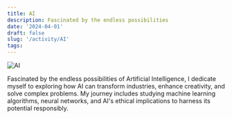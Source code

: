 ```yaml
---
title: AI
description: Fascinated by the endless possibilities
date: '2024-04-01'
draft: false
slug: '/activity/AI'
tags:
---
```


![AI](/AI.png)

Fascinated by the endless possibilities of Artificial Intelligence, I dedicate myself to exploring how AI can transform industries, enhance creativity, and solve complex problems. My journey includes studying machine learning algorithms, neural networks, and AI's ethical implications to harness its potential responsibly.
